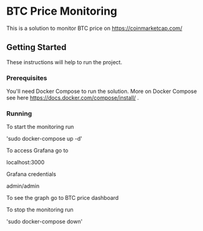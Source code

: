 # BTC Price Monitoring 

This is a solution to monitor BTC price on https://coinmarketcap.com/

## Getting Started

These instructions will help to run the project.

### Prerequisites

You'll need Docker Compose to run the solution. More on Docker Compose see here https://docs.docker.com/compose/install/ .

### Running

To start the monitoring run

'sudo docker-compose up -d'

To access Grafana go to

localhost:3000

Grafana credentials

admin/admin

To see the graph go to BTC price dashboard

To stop the monitoring run

'sudo docker-compose down'